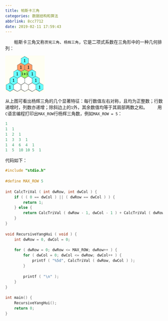 ```yaml
---
title: 帕斯卡三角
categories: 数据结构和算法
abbrlink: 8cc7712
date: 2019-02-11 17:59:43
---
```

&emsp;&emsp;帕斯卡三角又称`贾宪三角`、`杨辉三角`，它是二项式系数在三角形中的一种几何排列：<!--more-->

<img src="./帕斯卡三角/1.png" width=25%>

从上图可看出杨辉三角的几个显著特征：每行数值左右对称，且均为正整数；行数递增时，列数亦递增；除斜边上的`1`外，其余数值均等于其肩部两数之和。
&emsp;&emsp;用`C`语言编程打印出`MAX_ROW`行杨辉三角数，例如`MAX_ROW = 5`：

``` cpp
1
1  1
1  2  1
1  3  3  1
1  4  6  4  1
1  5  10 10 5  1
```

代码如下：

``` cpp
#include "stdio.h"
​
#define MAX_ROW 5
​
int CalcTriVal ( int dwRow, int dwCol ) {
    if ( ( 0 == dwCol ) || ( dwRow == dwCol ) ) {
        return 1;
    } else {
        return CalcTriVal ( dwRow - 1, dwCol - 1 ) + CalcTriVal ( dwRow - 1, dwCol );
    }
}
​
void RecursiveYangHui ( void ) {
    int dwRow = 0, dwCol = 0;
​
    for ( dwRow = 0; dwRow <= MAX_ROW; dwRow++ ) {
        for ( dwCol = 0; dwCol <= dwRow; dwCol++ ) {
            printf ( "%5d", CalcTriVal ( dwRow, dwCol ) );
        }
​
        printf ( "\n" );
    }
}
​
int main() {
    RecursiveYangHui();
    return 0;
}
```